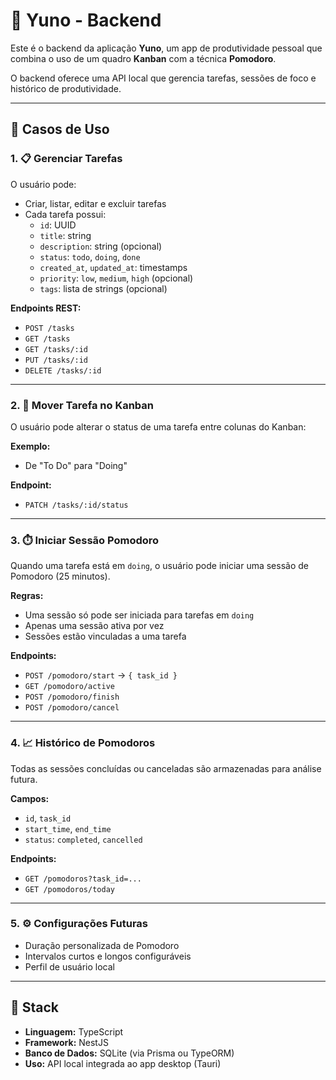 # 🧠 Yuno - Backend

Este é o backend da aplicação **Yuno**, um app de produtividade pessoal que combina o uso de um quadro **Kanban** com a técnica **Pomodoro**.

O backend oferece uma API local que gerencia tarefas, sessões de foco e histórico de produtividade.

---

## 📌 Casos de Uso

### 1. 📋 Gerenciar Tarefas

O usuário pode:
- Criar, listar, editar e excluir tarefas
- Cada tarefa possui:
  - `id`: UUID
  - `title`: string
  - `description`: string (opcional)
  - `status`: `todo`, `doing`, `done`
  - `created_at`, `updated_at`: timestamps
  - `priority`: `low`, `medium`, `high` (opcional)
  - `tags`: lista de strings (opcional)

**Endpoints REST:**
- `POST /tasks`
- `GET /tasks`
- `GET /tasks/:id`
- `PUT /tasks/:id`
- `DELETE /tasks/:id`

---

### 2. 🔁 Mover Tarefa no Kanban

O usuário pode alterar o status de uma tarefa entre colunas do Kanban:

**Exemplo:**
- De "To Do" para "Doing"

**Endpoint:**
- `PATCH /tasks/:id/status`

---

### 3. ⏱️ Iniciar Sessão Pomodoro

Quando uma tarefa está em `doing`, o usuário pode iniciar uma sessão de Pomodoro (25 minutos).

**Regras:**
- Uma sessão só pode ser iniciada para tarefas em `doing`
- Apenas uma sessão ativa por vez
- Sessões estão vinculadas a uma tarefa

**Endpoints:**
- `POST /pomodoro/start` → `{ task_id }`
- `GET /pomodoro/active`
- `POST /pomodoro/finish`
- `POST /pomodoro/cancel`

---

### 4. 📈 Histórico de Pomodoros

Todas as sessões concluídas ou canceladas são armazenadas para análise futura.

**Campos:**
- `id`, `task_id`
- `start_time`, `end_time`
- `status`: `completed`, `cancelled`

**Endpoints:**
- `GET /pomodoros?task_id=...`
- `GET /pomodoros/today`

---

### 5. ⚙️ Configurações Futuras

- Duração personalizada de Pomodoro
- Intervalos curtos e longos configuráveis
- Perfil de usuário local

---

## 🧱 Stack

- **Linguagem:** TypeScript
- **Framework:** NestJS
- **Banco de Dados:** SQLite (via Prisma ou TypeORM)
- **Uso:** API local integrada ao app desktop (Tauri)
